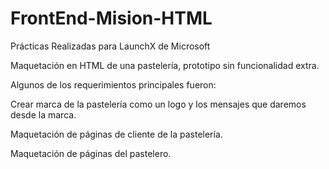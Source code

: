 # FrontEnd-Mision-HTML

Prácticas Realizadas para LaunchX de Microsoft

Maquetación en HTML de una pastelería, prototipo sin funcionalidad extra.

Algunos de los requerimientos principales fueron:

   Crear marca de la pastelería como un logo y los mensajes que daremos desde la marca.
    
    
   Maquetación de páginas de cliente de la pastelería.
    
    
   Maquetación de páginas del pastelero.
   
   

